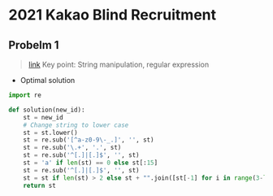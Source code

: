 # 2021 Kakao Blind Recruitment

## Probelm 1

> [link](https://programmers.co.kr/learn/courses/30/lessons/72410)
> Key point: String manipulation, regular expression

- Optimal solution

```python
import re

def solution(new_id):
    st = new_id
    # Change string to lower case
    st = st.lower()
    st = re.sub('[^a-z0-9\-_.]', '', st)
    st = re.sub('\.+', '.', st)
    st = re.sub('^[.]|[.]$', '', st)
    st = 'a' if len(st) == 0 else st[:15]
    st = re.sub('^[.]|[.]$', '', st)
    st = st if len(st) > 2 else st + "".join([st[-1] for i in range(3-len(st))])
    return st
```

